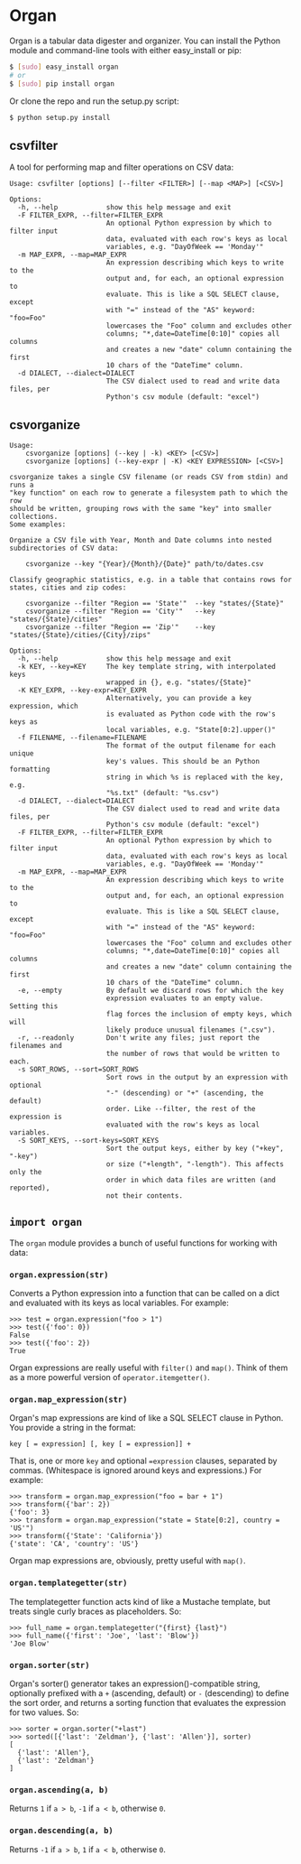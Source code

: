 # Organ

Organ is a tabular data digester and organizer. You can install the Python module
and command-line tools with either easy_install or pip:

```sh
$ [sudo] easy_install organ
# or
$ [sudo] pip install organ
```

Or clone the repo and run the setup.py script:

```sh
$ python setup.py install
```

## csvfilter
A tool for performing map and filter operations on CSV data:

```
Usage: csvfilter [options] [--filter <FILTER>] [--map <MAP>] [<CSV>]

Options:
  -h, --help            show this help message and exit
  -F FILTER_EXPR, --filter=FILTER_EXPR
                        An optional Python expression by which to filter input
                        data, evaluated with each row's keys as local
                        variables, e.g. "DayOfWeek == 'Monday'"
  -m MAP_EXPR, --map=MAP_EXPR
                        An expression describing which keys to write to the
                        output and, for each, an optional expression to
                        evaluate. This is like a SQL SELECT clause, except
                        with "=" instead of the "AS" keyword: "foo=Foo"
                        lowercases the "Foo" column and excludes other
                        columns; "*,date=DateTime[0:10]" copies all columns
                        and creates a new "date" column containing the first
                        10 chars of the "DateTime" column.
  -d DIALECT, --dialect=DIALECT
                        The CSV dialect used to read and write data files, per
                        Python's csv module (default: "excel")
```

## csvorganize

```
Usage: 
    csvorganize [options] (--key | -k) <KEY> [<CSV>]
    csvorganize [options] (--key-expr | -K) <KEY EXPRESSION> [<CSV>]

csvorganize takes a single CSV filename (or reads CSV from stdin) and runs a
"key function" on each row to generate a filesystem path to which the row
should be written, grouping rows with the same "key" into smaller collections.
Some examples:

Organize a CSV file with Year, Month and Date columns into nested
subdirectories of CSV data:

    csvorganize --key "{Year}/{Month}/{Date}" path/to/dates.csv

Classify geographic statistics, e.g. in a table that contains rows for
states, cities and zip codes:

    csvorganize --filter "Region == 'State'"  --key "states/{State}"
    csvorganize --filter "Region == 'City'"   --key "states/{State}/cities"
    csvorganize --filter "Region == 'Zip'"    --key "states/{State}/cities/{City}/zips"

Options:
  -h, --help            show this help message and exit
  -k KEY, --key=KEY     The key template string, with interpolated keys
                        wrapped in {}, e.g. "states/{State}"
  -K KEY_EXPR, --key-expr=KEY_EXPR
                        Alternatively, you can provide a key expression, which
                        is evaluated as Python code with the row's keys as
                        local variables, e.g. "State[0:2].upper()"
  -f FILENAME, --filename=FILENAME
                        The format of the output filename for each unique
                        key's values. This should be an Python formatting
                        string in which %s is replaced with the key, e.g.
                        "%s.txt" (default: "%s.csv")
  -d DIALECT, --dialect=DIALECT
                        The CSV dialect used to read and write data files, per
                        Python's csv module (default: "excel")
  -F FILTER_EXPR, --filter=FILTER_EXPR
                        An optional Python expression by which to filter input
                        data, evaluated with each row's keys as local
                        variables, e.g. "DayOfWeek == 'Monday'"
  -m MAP_EXPR, --map=MAP_EXPR
                        An expression describing which keys to write to the
                        output and, for each, an optional expression to
                        evaluate. This is like a SQL SELECT clause, except
                        with "=" instead of the "AS" keyword: "foo=Foo"
                        lowercases the "Foo" column and excludes other
                        columns; "*,date=DateTime[0:10]" copies all columns
                        and creates a new "date" column containing the first
                        10 chars of the "DateTime" column.
  -e, --empty           By default we discard rows for which the key
                        expression evaluates to an empty value. Setting this
                        flag forces the inclusion of empty keys, which will
                        likely produce unusual filenames (".csv").
  -r, --readonly        Don't write any files; just report the filenames and
                        the number of rows that would be written to each.
  -s SORT_ROWS, --sort=SORT_ROWS
                        Sort rows in the output by an expression with optional
                        "-" (descending) or "+" (ascending, the default)
                        order. Like --filter, the rest of the expression is
                        evaluated with the row's keys as local variables.
  -S SORT_KEYS, --sort-keys=SORT_KEYS
                        Sort the output keys, either by key ("+key", "-key")
                        or size ("+length", "-length"). This affects only the
                        order in which data files are written (and reported),
                        not their contents.
```

## `import organ`
The `organ` module provides a bunch of useful functions for working with data:

### `organ.expression(str)`
Converts a Python expression into a function that can be called on a dict
and evaluated with its keys as local variables. For example:

```
>>> test = organ.expression("foo > 1")
>>> test({'foo': 0})
False
>>> test({'foo': 2})
True
```

Organ expressions are really useful with `filter()` and `map()`. Think of them
as a more powerful version of `operator.itemgetter()`.

### `organ.map_expression(str)`
Organ's map expressions are kind of like a SQL SELECT clause in Python. You
provide a string in the format:

`key [ = expression] [, key [ = expression]] +`

That is, one or more `key` and optional `=expression` clauses, separated by
commas. (Whitespace is ignored around keys and expressions.) For example:

```
>>> transform = organ.map_expression("foo = bar + 1")
>>> transform({'bar': 2})
{'foo': 3}
>>> transform = organ.map_expression("state = State[0:2], country = 'US'")
>>> transform({'State': 'California'})
{'state': 'CA', 'country': 'US'}
```

Organ map expressions are, obviously, pretty useful with `map()`.


### `organ.templategetter(str)`
The templategetter function acts kind of like a Mustache template, but
treats single curly braces as placeholders. So:

```
>>> full_name = organ.templategetter("{first} {last}")
>>> full_name({'first': 'Joe', 'last': 'Blow'})
'Joe Blow'
```

### `organ.sorter(str)`
Organ's sorter() generator takes an expression()-compatible string,
optionally prefixed with a `+` (ascending, default) or `-` (descending)
to define the sort order, and returns a sorting function that evaluates
the expression for two values. So:

```
>>> sorter = organ.sorter("+last")
>>> sorted([{'last': 'Zeldman'}, {'last': 'Allen'}], sorter)
[
  {'last': 'Allen'},
  {'last': 'Zeldman'}
]
```

### `organ.ascending(a, b)`
Returns `1` if `a > b`, `-1` if `a < b`, otherwise `0`.

### `organ.descending(a, b)`
Returns `-1` if `a > b`, `1` if `a < b`, otherwise `0`.
